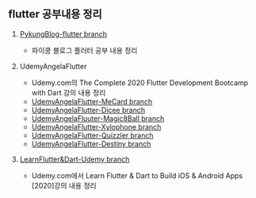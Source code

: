 ## flutter 공부내용 정리

1. [PykungBlog-flutter branch](https://github.com/zeus0007/flutterapp_study/tree/pykungBlog-flutter)

   - 파이쿵 블로그 플러터 공부 내용 정리

2. UdemyAngelaFlutter

   - Udemy.com의 The Complete 2020 Flutter Development Bootcamp with Dart 강의 내용 정리
   - [UdemyAngelaFlutter-MeCard branch](https://github.com/zeus0007/flutterapp_study/tree/UdemyAngelaFlutter-MeCard)
   - [UdemyAngelaFlutter-Dicee branch](https://github.com/zeus0007/flutterapp_study/tree/UdemyAngelaFlutter-Dicee)
   - [UdemyAngelaFluuter-Magic8Ball branch](https://github.com/zeus0007/flutterapp_study/tree/UdemyAngelaFlutter-Magic8Ball)
   - [UdemyAngelaFlutter-Xylophone branch](https://github.com/zeus0007/flutterapp_study/tree/UdemyAngelaFlutter-Xylophone)
   - [UdemyAngelaFlutter-Quizzler branch](https://github.com/zeus0007/flutterapp_study/tree/UdemyAngelaFlutter-Quizzler)
   - [UdemyAngelaFlutter-Destiny branch](https://github.com/zeus0007/flutterapp_study/tree/UdemyAngelaFlutter-Destiny)

3. [LearnFlutter&Dart-Udemy branch](https://github.com/zeus0007/flutterapp_study/tree/LearnFlutterUdemy)

   - Udemy.com에서 Learn Flutter & Dart to Build iOS & Android Apps [2020]강의 내용 정리
